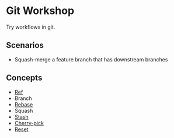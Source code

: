 # Git Workshop

Try workflows in git.

## Scenarios

- Squash-merge a feature branch that has downstream branches

## Concepts

- [Ref](https://www.atlassian.com/git/tutorials/refs-and-the-reflog)
- Branch
- [Rebase](https://www.atlassian.com/git/tutorials/rewriting-history/git-rebase)
- Squash
- [Stash](https://www.atlassian.com/git/tutorials/saving-changes/git-stash)
- [Cherry-pick](https://www.atlassian.com/git/tutorials/cherry-pick)
- [Reset](https://www.atlassian.com/git/tutorials/undoing-changes/git-reset)
